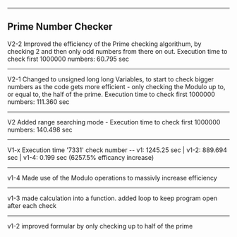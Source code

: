 ----
Prime Number Checker
------
V2-2 Improved the efficiency of the Prime checking algorithum, by checking 2 and then only odd numbers from there on out. Execution time to check first 1000000 numbers: 60.795 sec
______
V2-1 Changed to unsigned long long Variables, to start to check bigger numbers as the code gets more efficient - only checking the Modulo up to, or equal to, the half of the prime. Execution time to check first 1000000 numbers: 111.360 sec
__________
V2 Added range searching mode - Execution time to check first 1000000 numbers: 140.498 sec 
_____
V1-x Execution time '7331' check number -- v1: 1245.25 sec | v1-2: 889.694 sec | v1-4: 0.199 sec (6257.5% efficancy increase) 
________________________
v1-4 Made use of the Modulo operations to massivly increase efficiency 
____________
v1-3 made calculation into a function. added loop to keep program open after each check
____________________
v1-2 improved formular by only checking up to half of the prime



